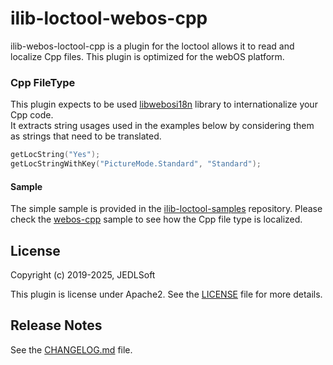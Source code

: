 # ilib-loctool-webos-cpp
ilib-webos-loctool-cpp is a plugin for the loctool allows it to read and localize Cpp files. This plugin is optimized for the webOS platform.

### Cpp FileType
This plugin expects to be used [libwebosi18n](https://github.com/webosose/libwebosi18n) library to internationalize your Cpp code.  
It extracts string usages used in the examples below by considering them as strings that need to be translated.
```cpp
getLocString("Yes");
getLocStringWithKey("PictureMode.Standard", "Standard");
```

#### Sample
The simple sample is provided in the [ilib-loctool-samples](https://github.com/iLib-js/ilib-loctool-samples) repository.
Please check the [webos-cpp](https://github.com/iLib-js/ilib-loctool-samples/tree/main/webos-cpp) sample to see how the Cpp file type is localized.

## License

Copyright (c) 2019-2025, JEDLSoft

This plugin is license under Apache2. See the [LICENSE](./LICENSE)
file for more details.

## Release Notes

See the [CHANGELOG.md](./CHANGELOG.md) file.